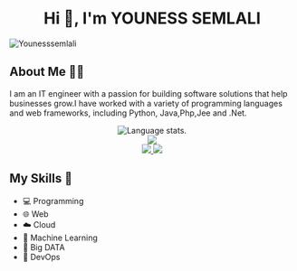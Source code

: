 
<h1 align="center">Hi 👋, I'm YOUNESS SEMLALI</h1> 
<p align="left"> <img src="https://komarev.com/ghpvc/?username=Younesssemlali&label=Profile%20views&color=0e75b6&style=flat" alt="Younesssemlali" /> </p>




## About Me 👨‍💻

I am an IT engineer with a passion for building software solutions that help businesses grow.I have worked with a variety of programming languages and web frameworks, including Python, Java,Php,Jee and .Net.
<div align="center">
  <img src="https://github-readme-stats.vercel.app/api/top-langs/?username=dawidolko&langs_count=8&theme=great-gatsby" alt="Language stats.">
</div>

<div align="center">
  <a href="https://github.com/Younesssemlali">
    <img src="https://github-readme-streak-stats.herokuapp.com?user=dawidolko&theme=rising-sun&hide_border=true&exclude_days=Sun" />
  </a>
  
</div>
  
<div align="center">
  <a href="https://github.com/Younesssemlali">
    <img src="http://github-profile-summary-cards.vercel.app/api/cards/stats?username=dawidolko&theme=slateorange" />
    <img src="http://github-profile-summary-cards.vercel.app/api/cards/most-commit-language?username=dawidolko&theme=slateorange" />
  </a>
</div>


## My Skills 🚀

- 💻 Programming
- 🌐 Web
- ☁️ Cloud
- 🤖 Machine Learning
- 💾 Big DATA
- 🚀 DevOps
